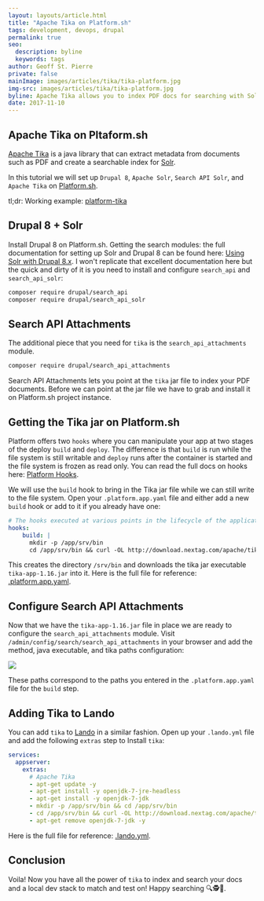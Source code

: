 ```yaml
---
layout: layouts/article.html
title: "Apache Tika on Platform.sh"
tags: development, devops, drupal
permalink: true
seo:
  description: byline
  keywords: tags
author: Geoff St. Pierre
private: false
mainImage: images/articles/tika/tika-platform.jpg
img-src: images/articles/tika/tika-platform.jpg
byline: Apache Tika allows you to index PDF docs for searching with Solr.
date: 2017-11-10
---
```


Apache Tika on Pltaform.sh
--------------------------

[Apache Tika](https://tika.apache.org/) is a java library that can extract metadata from documents such as PDF and create a searchable index for [Solr](http://lucene.apache.org/solr/).

In this tutorial we will set up `Drupal 8`, `Apache Solr`, `Search API Solr`, and `Apache Tika` on [Platform.sh](https://platform.sh).

tl;dr: Working example: [platform-tika](https://github.com/thinktandem/platform-tika)

Drupal 8 + Solr
---------------

Install Drupal 8 on Platform.sh. Getting the search modules: the full documentation for setting up Solr and Drupal 8 can be found here: [Using Solr with Drupal 8.x](https://docs.platform.sh/frameworks/drupal8/solr.html). I won't replicate that excellent documentation here but the quick and dirty of it is you need to install and configure `search_api` and `search_api_solr`:

```bash
composer require drupal/search_api
composer require drupal/search_api_solr
```

Search API Attachments
----------------------

The additional piece that you need for `tika` is the `search_api_attachments` module.

```bash
composer require drupal/search_api_attachments
```

Search API Attachments lets you point at the `tika` jar file to index your PDF documents. Before we can point at the jar file we have to grab and install it on Platform.sh project instance.

Getting the Tika jar on Platform.sh
-----------------------------------

Platform offers two `hooks` where you can manipulate your app at two stages of the deploy `build` and `deploy`.  The difference is that `build` is run while the file system is still writable and `deploy` runs after the container is started and the file system is frozen as read only. You can read the full docs on hooks here: [Platform Hooks](https://docs.platform.sh/configuration/app/build.html#hooks).

We will use the `build` hook to bring in the Tika jar file while we can still write to the file system. Open your `.platform.app.yaml` file and either add a new `build` hook or add to it if you already have one:

```yaml
# The hooks executed at various points in the lifecycle of the application.
hooks:
    build: |
      mkdir -p /app/srv/bin
      cd /app/srv/bin && curl -OL http://download.nextag.com/apache/tika/tika-app-1.16.jar
```

This creates the directory `/srv/bin` and downloads the tika jar executable `tika-app-1.16.jar` into it. Here is the full file for reference: [.platform.app.yaml](https://github.com/thinktandem/platform-tika/blob/master/.platform.app.yaml).

Configure Search API Attachments
--------------------------------

Now that we have the `tika-app-1.16.jar` file in place we are ready to configure the `search_api_attachments` module. Visit `/admin/config/search/search_api_attachments` in your browser and add the method, java executable, and tika paths configuration:

<img src="/images/articles/tika/tika-config.jpg" />

These paths correspond to the paths you entered in the `.platform.app.yaml` file for the `build` step.

Adding Tika to Lando
--------------------

You can add `tika` to [Lando](https://docs.devwithlando.io) in a similar fashion. Open up your `.lando.yml` file and add the following `extras` step to Install `tika`:

```yaml
services:
  appserver:
    extras:
      # Apache Tika
      - apt-get update -y
      - apt-get install -y openjdk-7-jre-headless
      - apt-get install -y openjdk-7-jdk
      - mkdir -p /app/srv/bin && cd /app/srv/bin
      - cd /app/srv/bin && curl -OL http://download.nextag.com/apache/tika/tika-app-1.16.jar
      - apt-get remove openjdk-7-jdk -y
```

Here is the full file for reference: [.lando.yml](https://github.com/thinktandem/platform-tika/blob/master/.lando.yml).

Conclusion
----------

Voila! Now you have all the power of `tika` to index and search your docs and a local dev stack to match and test on! Happy searching 🔍🕵🔎.
